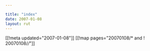 ```yaml
---

title: "index"
date: 2007-01-08
layout: rut
---
```


[[!meta updated="2007-01-08"]]
[[!map pages="20070108/* and ! 20070108/*/*"]]
